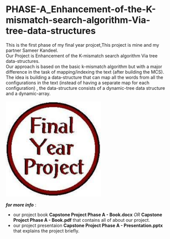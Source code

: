 # PHASE-A_Enhancement-of-the-K-mismatch-search-algorithm-Via-tree-data-structures
This is the first phase of my final year projcet,This project is mine and my partner Sameer Kandeel.<br />
Our Project is Enhancement of the K-mismatch search algorithm Via tree data-structures.<br />
Our approach is based on the basic k-mismatch algorithm but with a major difference in the task of mapping/indexing the text (after building the MCS).<br />
The idea is building a data-structure that can map all the words from all the configurations in the text (instead of having a separate map for each configuration) , the data-structure consists of a dynamic-tree data structure and a dynamic-array.<br />
<br />
<img src="final year project.jpg" alt="drawing" width="300"/>

***for more info*** :<br />
- our project book **Capstone Project Phase A - Book.docx** *OR* **Capstone Project Phase A - Book.pdf** that contains all of about our project.
- our project presentaion **Capstone Project Phase A - Presentation.pptx** that explains the project briefly.

